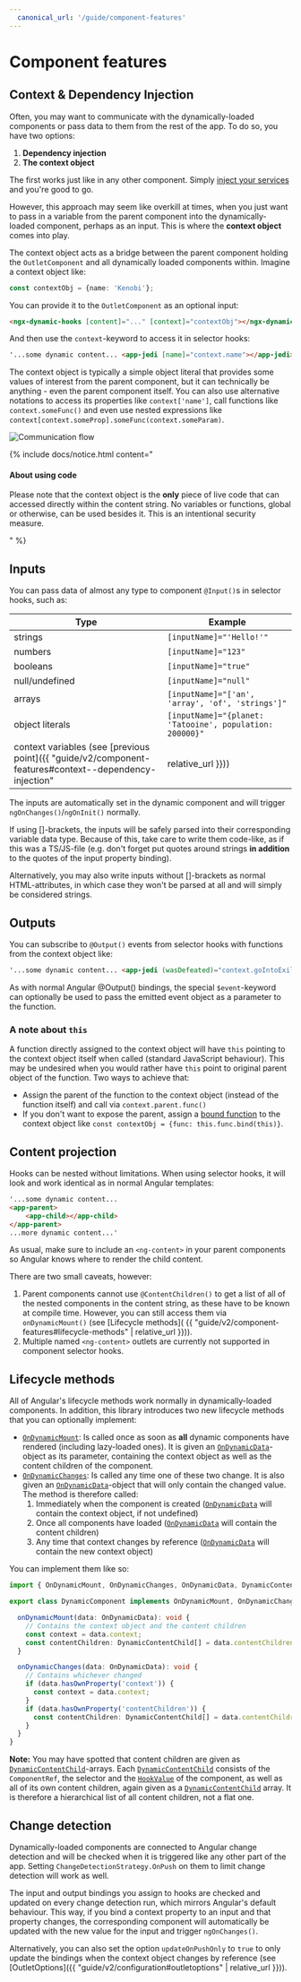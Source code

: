 ```yaml
---
  canonical_url: '/guide/component-features'
---
```


# Component features

## Context & Dependency Injection

Often, you may want to communicate with the dynamically-loaded components or pass data to them from the rest of the app. To do so, you have two options:

1. **Dependency injection**
2. **The context object**

The first works just like in any other component. Simply <a href="https://angular.dev/guide/di/dependency-injection" target="_blank">inject your services</a> and you're good to go. 

However, this approach may seem like overkill at times, when you just want to pass in a variable from the parent component into the dynamically-loaded component, perhaps as an input. This is where the **context object** comes into play.

The context object acts as a bridge between the parent component holding the `OutletComponent` and all dynamically loaded components within. Imagine a context object like:

```ts
const contextObj = {name: 'Kenobi'};
```

You can provide it to the `OutletComponent` as an optional input:

```html
<ngx-dynamic-hooks [content]="..." [context]="contextObj"></ngx-dynamic-hooks>
```

And then use the `context`-keyword to access it in selector hooks:

```html
'...some dynamic content... <app-jedi [name]="context.name"></app-jedi> ...more dynamic content...'
```

The context object is typically a simple object literal that provides some values of interest from the parent component, but it can technically be anything - even the parent component itself. You can also use alternative notations to access its properties like `context['name']`, call functions like `context.someFunc()` and even use nested expressions like `context[context.someProp].someFunc(context.someParam)`.

![Communication flow](https://i.imgur.com/K63SQGU.jpg)

{% include docs/notice.html content="
  <h4>About using code</h4>
  <p>Please note that the context object is the <b>only</b> piece of live code that can accessed directly within the content string. No variables or functions, global or otherwise, can be used besides it. This is an intentional security measure.</p>
" %}

## Inputs

You can pass data of almost any type to component `@Input()`s in selector hooks, such as:

| Type | Example |
| --- | --- | 
| strings  | `[inputName]="'Hello!'"` |
| numbers | `[inputName]="123"` |
| booleans | `[inputName]="true"` |
| null/undefined | `[inputName]="null"` |
| arrays | `[inputName]="['an', 'array', 'of', 'strings']"` |
| object literals | `[inputName]="{planet: 'Tatooine', population: 200000}"` |
| context variables (see [previous point]({{ "guide/v2/component-features#context--dependency-injection" | relative_url }})) | `[inputName]="context.someProp"` |

The inputs are automatically set in the dynamic component and will trigger `ngOnChanges()`/`ngOnInit()` normally.

If using []-brackets, the inputs will be safely parsed into their corresponding variable data type. Because of this, take care to write them code-like, as if this was a TS/JS-file (e.g. don't forget put quotes around strings **in addition** to the quotes of the input property binding).

Alternatively, you may also write inputs without []-brackets as normal HTML-attributes, in which case they won't be parsed at all and will simply be considered strings.

## Outputs

You can subscribe to `@Output()` events from selector hooks with functions from the context object like:

```html
'...some dynamic content... <app-jedi (wasDefeated)="context.goIntoExile($event)"></app-jedi> ...more dynamic content...'
```
As with normal Angular @Output() bindings, the special `$event`-keyword can optionally be used to pass the emitted event object as a parameter to the function.

### A note about `this`

A function directly assigned to the context object will have `this` pointing to the context object itself when called (standard JavaScript behaviour). This may be undesired when you would rather have `this` point to original parent object of the function. Two ways to achieve that: 

* Assign the parent of the function to the context object (instead of the function itself) and call via `context.parent.func()`
* If you don't want to expose the parent, assign a <a href="https://developer.mozilla.org/en-US/docs/Web/JavaScript/Reference/Global_Objects/Function/bind" target="_blank">bound function</a> to the context object like `const contextObj = {func: this.func.bind(this)}`.

## Content projection

Hooks can be nested without limitations. When using selector hooks, it will look and work identical as in normal Angular templates:
```html
'...some dynamic content... 
<app-parent>
    <app-child></app-child>
</app-parent>
...more dynamic content...'
```

As usual, make sure to include an `<ng-content>` in your parent components so Angular knows where to render the child content.

There are two small caveats, however: 
1. Parent components cannot use `@ContentChildren()` to get a list of all of the nested components in the content string, as these have to be known at compile time. However, you can still access them via `onDynamicMount()` (see [Lifecycle methods]( {{ "guide/v2/component-features#lifecycle-methods" | relative_url }})). 
2. Multiple named `<ng-content>` outlets are currently not supported in component selector hooks. 

## Lifecycle methods

All of Angular's lifecycle methods work normally in dynamically-loaded components. In addition, this library introduces two new lifecycle methods that you can optionally implement: 

* <a href="https://github.com/angular-dynamic-hooks/ngx-dynamic-hooks/blob/9b31ba5872a057c33a5464f638ac234fd6144963/projects/ngx-dynamic-hooks/src/lib/interfacesPublic.ts#L166" target="_blank">`OnDynamicMount`</a>: Is called once as soon as **all** dynamic components have rendered (including lazy-loaded ones). It is given an <a href="https://github.com/angular-dynamic-hooks/ngx-dynamic-hooks/blob/9b31ba5872a057c33a5464f638ac234fd6144963/projects/ngx-dynamic-hooks/src/lib/interfacesPublic.ts#L189" target="_blank">`OnDynamicData`</a>-object as its parameter, containing the context object as well as the content children of the component.
* <a href="https://github.com/angular-dynamic-hooks/ngx-dynamic-hooks/blob/9b31ba5872a057c33a5464f638ac234fd6144963/projects/ngx-dynamic-hooks/src/lib/interfacesPublic.ts#L182" target="_blank">`OnDynamicChanges`</a>: Is called any time one of these two change. It is also given an <a href="https://github.com/angular-dynamic-hooks/ngx-dynamic-hooks/blob/9b31ba5872a057c33a5464f638ac234fd6144963/projects/ngx-dynamic-hooks/src/lib/interfacesPublic.ts#L189" target="_blank">`OnDynamicData`</a>-object that will only contain the changed value. The method is therefore called:
    1. Immediately when the component is created (<a href="https://github.com/angular-dynamic-hooks/ngx-dynamic-hooks/blob/9b31ba5872a057c33a5464f638ac234fd6144963/projects/ngx-dynamic-hooks/src/lib/interfacesPublic.ts#L189" target="_blank">`OnDynamicData`</a> will contain the context object, if not undefined)
    2. Once all components have loaded (<a href="https://github.com/angular-dynamic-hooks/ngx-dynamic-hooks/blob/9b31ba5872a057c33a5464f638ac234fd6144963/projects/ngx-dynamic-hooks/src/lib/interfacesPublic.ts#L189" target="_blank">`OnDynamicData`</a> will contain the content children)
    3. Any time that context changes by reference (<a href="https://github.com/angular-dynamic-hooks/ngx-dynamic-hooks/blob/9b31ba5872a057c33a5464f638ac234fd6144963/projects/ngx-dynamic-hooks/src/lib/interfacesPublic.ts#L189" target="_blank">`OnDynamicData`</a> will contain the new context object)

You can implement them like so:
```ts
import { OnDynamicMount, OnDynamicChanges, OnDynamicData, DynamicContentChild } from 'ngx-dynamic-hooks';

export class DynamicComponent implements OnDynamicMount, OnDynamicChanges {

  onDynamicMount(data: OnDynamicData): void {
    // Contains the context object and the content children
    const context = data.context;
    const contentChildren: DynamicContentChild[] = data.contentChildren;
  }

  onDynamicChanges(data: OnDynamicData): void {
    // Contains whichever changed
    if (data.hasOwnProperty('context')) {
      const context = data.context;
    }
    if (data.hasOwnProperty('contentChildren')) {
      const contentChildren: DynamicContentChild[] = data.contentChildren;
    }
  }
}
```

**Note:** You may have spotted that content children are given as <a href="https://github.com/angular-dynamic-hooks/ngx-dynamic-hooks/blob/9b31ba5872a057c33a5464f638ac234fd6144963/projects/ngx-dynamic-hooks/src/lib/interfacesPublic.ts#L197" target="_blank">`DynamicContentChild`</a>-arrays. Each <a href="https://github.com/angular-dynamic-hooks/ngx-dynamic-hooks/blob/9b31ba5872a057c33a5464f638ac234fd6144963/projects/ngx-dynamic-hooks/src/lib/interfacesPublic.ts#L197" target="_blank">`DynamicContentChild`</a> consists of the `ComponentRef`, the selector and the <a href="https://github.com/angular-dynamic-hooks/ngx-dynamic-hooks/blob/9b31ba5872a057c33a5464f638ac234fd6144963/projects/ngx-dynamic-hooks/src/lib/interfacesPublic.ts#L106" target="_blank">`HookValue`</a> of the component, as well as all of its own content children, again given as a <a href="https://github.com/angular-dynamic-hooks/ngx-dynamic-hooks/blob/9b31ba5872a057c33a5464f638ac234fd6144963/projects/ngx-dynamic-hooks/src/lib/interfacesPublic.ts#L197" target="_blank">`DynamicContentChild`</a> array. It is therefore a hierarchical list of all content children, not a flat one.

## Change detection

Dynamically-loaded components are connected to Angular change detection and will be checked when it is triggered like any other part of the app. Setting `ChangeDetectionStrategy.OnPush` on them to limit change detection will work as well. 

The input and output bindings you assign to hooks are checked and updated on every change detection run, which mirrors Angular's default behaviour. This way, if you bind a context property to an input and that property changes, the corresponding component will automatically be updated with the new value for the input and trigger `ngOnChanges()`.

Alternatively, you can also set the option `updateOnPushOnly` to `true` to only update the bindings when the context object changes by reference (see [OutletOptions]({{ "guide/v2/configuration#outletoptions" | relative_url }})).